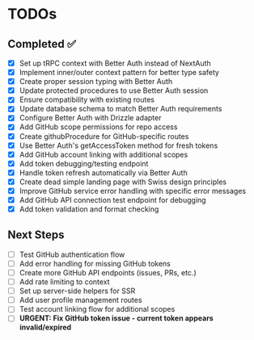 # TODOs

## Completed ✅
- [x] Set up tRPC context with Better Auth instead of NextAuth
- [x] Implement inner/outer context pattern for better type safety
- [x] Create proper session typing with Better Auth
- [x] Update protected procedures to use Better Auth session
- [x] Ensure compatibility with existing routes
- [x] Update database schema to match Better Auth requirements
- [x] Configure Better Auth with Drizzle adapter
- [x] Add GitHub scope permissions for repo access
- [x] Create githubProcedure for GitHub-specific routes
- [x] Use Better Auth's getAccessToken method for fresh tokens
- [x] Add GitHub account linking with additional scopes
- [x] Add token debugging/testing endpoint
- [x] Handle token refresh automatically via Better Auth
- [x] Create dead simple landing page with Swiss design principles
- [x] Improve GitHub service error handling with specific error messages
- [x] Add GitHub API connection test endpoint for debugging
- [x] Add token validation and format checking

## Next Steps
- [ ] Test GitHub authentication flow
- [ ] Add error handling for missing GitHub tokens
- [ ] Create more GitHub API endpoints (issues, PRs, etc.)
- [ ] Add rate limiting to context
- [ ] Set up server-side helpers for SSR
- [ ] Add user profile management routes
- [ ] Test account linking flow for additional scopes
- [ ] **URGENT: Fix GitHub token issue - current token appears invalid/expired** 